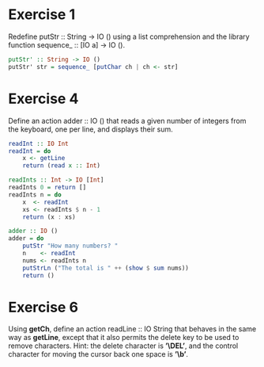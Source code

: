 # Exercise 1

Redefine putStr :: String -> IO () using a list comprehension and the library function sequence_ :: [IO a] -> IO ().

```haskell
putStr' :: String -> IO ()
putStr' str = sequence_ [putChar ch | ch <- str]
```

# Exercise 4

Define an action adder :: IO () that reads a given number of integers from the keyboard, one per line, and displays their sum.

```haskell
readInt :: IO Int
readInt = do
    x <- getLine
    return (read x :: Int)

readInts :: Int -> IO [Int]
readInts 0 = return []
readInts n = do
    x  <- readInt
    xs <- readInts $ n - 1
    return (x : xs)

adder :: IO ()
adder = do
    putStr "How many numbers? "
    n    <- readInt
    nums <- readInts n
    putStrLn ("The total is " ++ (show $ sum nums))
    return ()
```

# Exercise 6

Using **getCh**, define an action readLine :: IO String that behaves in the same way as **getLine**, except that it also permits the delete key to be used to remove characters. Hint: the delete character is **’\DEL’**, and the control character for moving the cursor back one space is **’\b’**.

```haskell

```